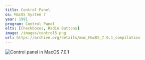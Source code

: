 ```yaml
---
title: Control Panel
os: MacOS System 7
year: 1991
program: Control Panel
elts: [Checkboxes, Radio Buttons]
image: /images/control5.png
url: https://archive.org/details/mac_MacOS_7.0.1_compilation
---
```


![Control panel in MacOS 7.0.1](/images/control5.png)
